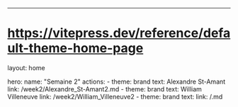 ---
# https://vitepress.dev/reference/default-theme-home-page
layout: home

hero:
  name: "Semaine 2"
  actions:
    - theme: brand
      text: Alexandre St-Amant
      link: /week2/Alexandre_St-Amant2.md
    - theme: brand
      text: William Villeneuve
      link: /week2/William_Villeneuve2
    - theme: brand
      text: <nom3>
      link: /<nom3>.md

